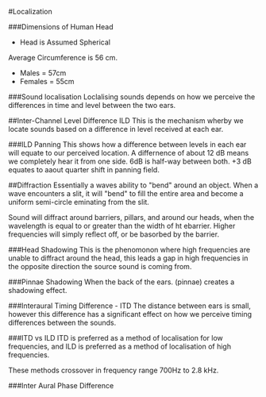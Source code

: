 #Localization

###Dimensions of Human Head
- Head is Assumed Spherical

Average Circumference is 56 cm.
- Males = 57cm
- Females = 55cm


###Sound localisation
Loclalising sounds depends on how we perceive the differences in time and level between the two ears. 


##Inter-Channel Level Difference ILD
This is the mechanism wherby we locate sounds based on a difference in level received at each ear.

###ILD Panning
This shows how a difference between levels in each ear will equate to our perceived location. A differnence of about 12 dB means we completely hear it from one side. 6dB is half-way between both. +3 dB equates to aaout quarter shift in panning field.


##Diffraction
Essentially a waves ability to "bend" around an object. When a wave encounters a slit, it will "bend" to fill the entire area and become a uniform semi-circle eminating from the slit.

Sound will diffract around barriers, pillars, and around our heads, when the wavelength is equal to or greater than the width of ht ebarrier. Higher frequencies will simply reflect off, or be basorbed by the barrier.

###Head Shadowing
This is the phenomonon where high frequencies are unable to diffract around the head, this leads a gap in high frequencies in the opposite direction the source sound is coming from.

###Pinnae Shadowing
When the back of the ears. (pinnae) creates a shadowing effect.


###Interaural Timing Difference - ITD
The distance between ears is small, however this difference has a significant effect on how we perceive timing differences between the sounds.

###ITD vs ILD
ITD is preferred as a method of localisation for low frequencies, and ILD is preferred as a method of localisation of high frequencies.

These methods crossover in frequency range 700Hz to 2.8 kHz.

###Inter Aural Phase Difference


